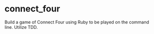 # connect_four
Build a game of Connect Four using Ruby to be played on the command line. Utilize TDD.
